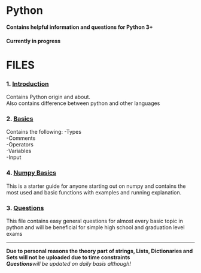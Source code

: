 # Python
**Contains helpful information and questions for Python 3+**

#### Currently in progress

# FILES
### 1. <a href="https://github.com/aayush3299/Python/blob/master/Introduction.ipynb">Introduction</a>
Contains Python origin and about.<br>
Also contains difference between python and other languages

### 2. <a href="https://github.com/aayush3299/Python/blob/master/Basics.ipynb">Basics</a>
Contains the following: 
-Types  
-Comments   
-Operators   
-Variables   
-Input 
 
### 4. <a href="https://github.com/aayush3299/Python/blob/master/numpy%20basics.ipynb">Numpy Basics</a>
This is a starter guide for anyone starting out on numpy and contains the most used and basic functions with examples and running explanation.

### 3. <a href="https://github.com/aayush3299/Python/blob/master/Questions.ipynb">Questions </a>
This file contains easy general questions for almost every basic topic in python and
will be beneficial for simple high school and graduation level exams


<hr>
<b>Due to personal reasons the theory part of strings, Lists, Dictionaries and Sets will not be uploaded due to time constraints</b><br>
 <b><i>Questions</b>will be updated on daily basis although!</i>
